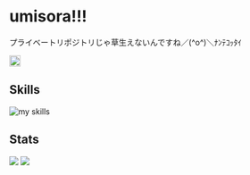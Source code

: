 # umisora!!!

プライベートリポジトリじゃ草生えないんですね／(^o^)＼ﾅﾝﾃｺｯﾀｲ

<p align="left">
    <a href="https://github.com/Wawawaongaku">
        <img height="20" src="https://komarev.com/ghpvc?username=Wawawaongaku" />
    </a>
</p>

## Skills
<img alt="my skills" src="https://skillicons.dev/icons?theme=dark&perline=7&i=html,css,js,ts,nodejs,discordjs,arduino,figma,next,linux,ubuntu,redhat," />

## Stats
![](http://github-profile-summary-cards.vercel.app/api/cards/repos-per-language?username=Wawawaongaku&theme=gruvbox)
![](http://github-profile-summary-cards.vercel.app/api/cards/most-commit-language?username=Wawawaongaku&theme=gruvbox)